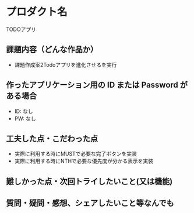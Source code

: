 # プロダクト名

TODOアプリ

## 課題内容（どんな作品か）

- 課題作成案2Todoアプリを進化させるを実行

## 作ったアプリケーション用の ID または Password がある場合

- ID: なし
- PW: なし

## 工夫した点・こだわった点

- 実際に利用する時にMUSTで必要な完了ボタンを実装
- 実際に利用する時にNTHで必要な優先度が分かる表示を実装

## 難しかった点・次回トライしたいこと(又は機能)



## 質問・疑問・感想、シェアしたいこと等なんでも



